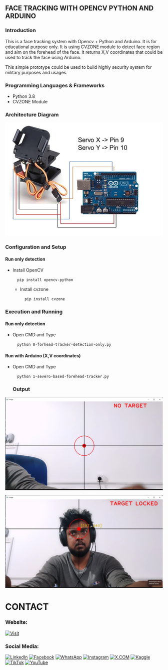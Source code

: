 ## FACE TRACKING WITH OPENCV PYTHON AND ARDUINO

### Introduction

This is a face tracking system with Opencv + Python and Arduino. It is for educational purpose only. It is using CVZONE module to detect face region and aim on the forehead of the face. It returns X,V coordinates that could be used to track the face using Arduino.

This simple prototype could be used to build highly security system for military purposes and usages.

### Programming Languages & Frameworks
- Python 3.8
- CVZONE Module

### Architecture Diagram

![Diagram](github-readme-content/architecture-diagram.jpg)


### Configuration and Setup

#### Run only detection

- Install OpenCV

  ```
    pip install opencv-python
  ```


  - Install cvzone

    ```
      pip install cvzone
    ```

### Execution and Running

#### Run only detection

- Open CMD and Type

  ```
    python 0-forhead-tracker-detection-only.py
  ```

#### Run with Arduino (X,V coordinates)

- Open CMD and Type

  ```
    python 1-severo-based-forehead-tracker.py

  ```

  ### Output


![Demo1](github-readme-content/demo1.jpg)

![Demo2](github-readme-content/demo2.jpg)


# CONTACT

### Website: 

[![Visit](https://img.shields.io/badge/Visit%3A%20www.gunarakulan.info-%23E01E5A?style=flat&logo=realm&logoColor=white)](https://www.gunarakulan.info)

### Social Media:

[![LinkedIn](https://img.shields.io/badge/-LinkedIn-0A66C2?style=for-the-badge&logo=linkedin&logoColor=white)](https://www.linkedin.com/in/gunarakulangunaretnam)
[![Facebook](https://img.shields.io/badge/-Facebook-196dcc?style=for-the-badge&logo=facebook&logoColor=white)](https://www.facebook.com/gunarakulangunaretnam)
[![WhatsApp](https://img.shields.io/badge/-WhatsApp-07a647?style=for-the-badge&logo=whatsapp&logoColor=white)](https://wa.me/94740001141?text=WhatsApp%3A%20%2B9740001141)
[![Instagram](https://img.shields.io/badge/-Instagram-bd3651?style=for-the-badge&logo=instagram&logoColor=white)](https://www.instagram.com/gunarakulangunaretnam)
[![X.COM](https://img.shields.io/badge/-X.COM-0066ff?style=for-the-badge&logo=x&logoColor=white)](https://x.com/gunarakulangr)
[![Kaggle](https://img.shields.io/badge/-Kaggle-3295bd?style=for-the-badge&logo=kaggle&logoColor=white)](https://www.kaggle.com/gunarakulangr)
[![TikTok](https://img.shields.io/badge/-TikTok-579ea3?style=for-the-badge&logo=tiktok&logoColor=white)](https://www.tiktok.com/@gunarakulangunaretnam)
[![YouTube](https://img.shields.io/badge/-YouTube-a82121?style=for-the-badge&logo=youtube&logoColor=white)](https://www.youtube.com/channel/UCjMOdgHFAjAdBKiqV8y2Tww)

